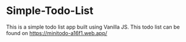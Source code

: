 # Simple-Todo-List
This is a simple todo list app built using Vanilla JS.
This todo list can be found on https://minitodo-a16f1.web.app/ 
